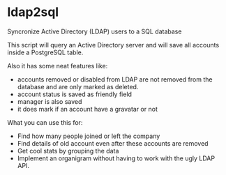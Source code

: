 # ldap2sql
Syncronize Active Directory (LDAP) users to a SQL database

This script will query an Active Directory server and will save all accounts inside a PostgreSQL table.

Also it has some neat features like:
* accounts removed or disabled from LDAP are not removed from the database and are only marked as deleted.
* account status is saved as friendly field
* manager is also saved
* it does mark if an account have a gravatar or not

What you can use this for:
* Find how many people joined or left the company
* Find details of old account even after these accounts are removed
* Get cool stats by grouping the data
* Implement an organigram without having to work with the ugly LDAP API.
